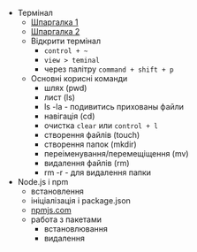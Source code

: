 - Термінал
  - [Шпаргалка 1](https://tproger.ru/translations/bash-cheatsheet/)
  - [Шпаргалка 2](https://habr.com/ru/company/ruvds/blog/445270/)
  - Відкрити термінал
    - `control + ~`
    - `view > teminal`
    - через палітру `command + shift + p`
  - Основні корисні команди
    - шлях (pwd)
    - лист (ls)
    - ls -la - подивитись прихованы файли
    - навігація (cd)
    - очистка `clear` или `control + l`
    - створення файлів (touch)
    - створення папок (mkdir)
    - переіменування/перемещіщення (mv)
    - видалення файлів (rm)
    - rm -r - для видалення папки
- Node.js і npm
  - встановлення
  - ініціалізація і package.json
  - [npmjs.com](https://www.npmjs.com/)
  - работа з пакетами
    - встановлювання
    - видалення
  

